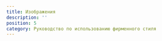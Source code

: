 ```yaml
---
title: Изображения
description: ''
position: 5
category: Руководство по использованию фирменного стиля
---
```


